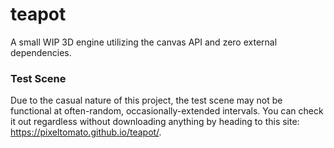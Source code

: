 # teapot
A small WIP 3D engine utilizing the canvas API and zero external dependencies.

### Test Scene
Due to the casual nature of this project, the test scene may not be functional at often-random, occasionally-extended intervals. You can check it out regardless without downloading anything by heading to this site: https://pixeltomato.github.io/teapot/.
